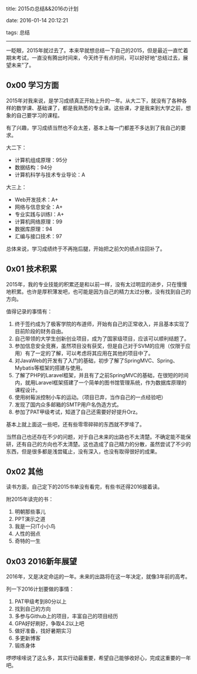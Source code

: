 title: 2015の总结&&2016の计划

date: 2016-01-14 20:12:21

tags: 总结

------

一眨眼，2015年就过去了。本来早就想总结一下自己的2015，但是最近一直忙着期末考试，一直没有腾出时间来，今天终于有点时间，可以好好地“总结过去，展望未来”了。

<!-- more -->

## 0x00 学习方面

2015年对我来说，是学习成绩真正开始上升的一年。从大二下，就没有了各种各样的数学课、基础课了，都是我熟悉的专业课。这些课，才是我来到大学之前，想象的自己要学习的课程。

有了兴趣，学习成绩当然也不会太差，基本上每一门都差不多达到了我自己的要求。

大二下：

- 计算机组成原理：95分
- 数据结构：94分
- 计算机科学与技术专业导论：A

大三上：

* Web开发技术：A+
* 网络与信息安全：A+
* 专业实践与训练I：A+
* 计算机网络原理：99
* 数据库原理：94
* 汇编与接口技术：97

总体来说，学习成绩终于不再拖后腿，开始把之前欠的绩点往回补了。

## 0x01 技术积累

2015年，我的专业技能的积累还是和以前一样，没有太过明显的进步，只在慢慢地积累。也许是厚积薄发吧，也可能是因为自己的精力太过分散，没有找到自己的方向。

值得记录的事情有：

1. 终于签约成为了极客学院的布道师，开始有自己的正常收入，并且基本实现了目前阶段的财务自由。
2. 自己带领的大学生创新创业项目，成为了国家级项目，应该可以顺利结题了。
3. 参加信息安全竞赛，虽然项目没有获奖，但是自己对于SVM的应用（仅限于应用）有了一定的了解，可以考虑将其应用在其他的项目中了。
4. 对JavaWeb的开发有了入门的基础，初步了解了SpringMVC、Spring、Mybatis等框架的搭建与使用。
5. 了解了PHP的Laravel框架，并且有了之前SpringMVC的基础，在很短的时间内，就用Laravel框架搭建了一个简单的图书馆管理系统，作为数据库原理的课程设计。
6. 使用树莓派控制小车的运动。（项目已弃，当作自己的一点经验吧）
7. 发现了国内众多邮箱的SMTP用户名伪造方式。
8. 参加了PAT甲级考试，知道了自己还需要好好提升Orz。

基本上就上面这一些吧，还有些零零碎碎的东西就不罗嗦了。

当然自己也还存在不少的问题，对于自己未来的出路也不太清楚。不确定能不能保研，还有自己的方向也不太清楚。这也造成了自己精力的分散，虽然尝试了不少的东西，但是很多都是浅尝辄止，没有深入，也没有取得很好的成果。

## 0x02 其他

读书方面，自己定下的2015书单没有看完，有些书还得2016接着读。

附2015年读完的书：

1. 明朝那些事儿
2. PPT演示之道
3. 我是一只IT小小鸟
4. 人性的弱点
5. 奇特的一生

## 0x03 2016新年展望

2016年，又是决定命运的一年。未来的出路将在这一年决定，就像3年前的高考。

列一下2016计划要做的事情：

1. PAT甲级考到80分以上
2. 找到自己的方向
3. 多参与Github上的项目，丰富自己的项目经历
4. GPA好好刷好，争取4.2以上吧
5. 做好准备，找好暑期实习
6. 多更新博客
7. 锻炼身体

啰啰嗦嗦说了这么多，其实行动最重要，希望自己能够收好心，完成这重要的一年吧。